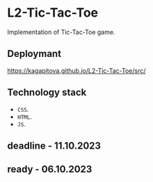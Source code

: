 # L2-Tic-Tac-Toe

Implementation of Tic-Tac-Toe game.

## Deploymant 

https://kagapitova.github.io/L2-Tic-Tac-Toe/src/

## Technology stack

- `CSS`.
- `HTML`.
- `JS`.

## deadline - 11.10.2023 
## ready - 06.10.2023

